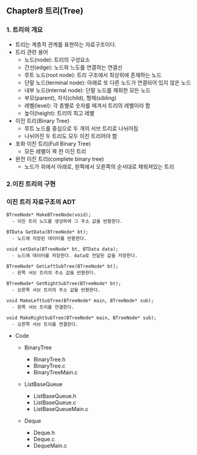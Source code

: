 ## Chapter8 트리(Tree)
### 1. 트리의 개요
  + 트리는 계층적 관계를 표현하는 자료구조이다.
  + 트리 관련 용어
    + 노드(node): 트리의 구성요소
    + 간선(edge): 노드와 느도를 연결하는 연결선
    + 루트 노드(root node): 트리 구조에서 최상위에 존재하는 노드
    + 단말 노드(terminal node): 아래로 또 다른 노드가 연결되어 있지 않은 노드
    + 내부 노드(internal node): 단말 노드를 제외한 모든 노드
    + 부모(parent), 자식(child), 형제(sibling)
    + 레벨(level): 각 층별로 숫자를 매겨서 트리의 레벨이라 함
    + 높이(height): 트리의 최고 레벨
  + 이진 트리(Binary Tree)
    + 루트 노드를 중심으로 두 개의 서브 트리로 나뉘어짐
    + 나뉘어진 두 트리도 모두 이진 트리어야 함
  + 포화 이진 트리(Full Binary Tree)
    + 모든 레벨이 꽉 찬 이진 트리
  + 완전 이진 트리(complete binary tree)
    + 노드가 위에서 아래로, 왼쪽에서 오른쪽의 순서대로 채워져있는 트리
  
### 2.이진 트리의 구현  
### 이진 트리 자료구조의 ADT
    BTreeNode* MakeBTreeNode(void);
      - 이진 트리 노드를 생성하여 그 주소 값을 반환한다.

    BTData GetData(BTreeNode* bt);
      - 노드에 저장된 데이터를 반환한다.

    void setData(BTreeNode* bt, BTData data);
      - 노드에 데이터를 저장한다. data로 전달된 값을 저장한다.

    BTreeNode* GetLeftSubTree(BTreeNode* bt);
      - 왼쪽 서브 트리의 주소 값을 반환한다.

    BTreeNode* GetRightSubTree(BTreeNode* bt);
      - 오른쪽 서브 트리의 주소 값을 반환한다.

    void MakeLeftSubTree(BTreeNode* main, BTreeNode* sub);
      - 왼쪽 서브 트리를 연결한다.

    void MakeRightSubTree(BTreeNode* main, BTreeNode* sub);
      - 오른쪽 서브 트리를 연결한다.


    
+ Code
  + BinaryTree
    + BinaryTree.h
    + BinaryTree.c
    + BinaryTreeMain.c

  + ListBaseQueue
    + ListBaseQueue.h
    + ListBaseQueue.c
    + ListBaseQueueMain.c

  + Deque
    + Deque.h
    + Deque.c
    + DequeMain.c

